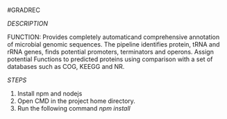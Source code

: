 #GRADREC

*DESCRIPTION*

FUNCTION: Provides completely automaticand comprehensive annotation of microbial genomic sequences. The pipeline identifies protein, tRNA and rRNA genes, finds potential promoters, terminators and operons. Assign potential Functions to predicted proteins using comparison with a set of databases such as COG, KEEGG and NR. 


*STEPS*
1. Install npm and nodejs
2. Open CMD in the project home directory.
3. Run the following command _npm install_
